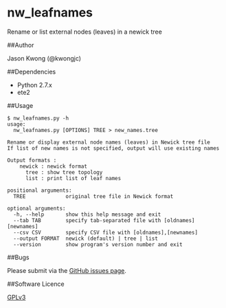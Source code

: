 # nw_leafnames
Rename or list external nodes (leaves) in a newick tree

##Author

Jason Kwong (@kwongjc)

##Dependencies
* Python 2.7.x
* ete2

##Usage

```
$ nw_leafnames.py -h
usage: 
  nw_leafnames.py [OPTIONS] TREE > new_names.tree

Rename or display external node names (leaves) in Newick tree file
If list of new names is not specified, output will use existing names

Output formats :
	newick : newick format
	  tree : show tree topology
	  list : print list of leaf names

positional arguments:
  TREE             original tree file in Newick format

optional arguments:
  -h, --help       show this help message and exit
  --tab TAB        specify tab-separated file with [oldnames] [newnames]
  --csv CSV        specify CSV file with [oldnames],[newnames]
  --output FORMAT  newick (default) | tree | list
  --version        show program's version number and exit
```

##Bugs

Please submit via the [GitHub issues page](https://github.com/kwongj/nw_leafnames/issues).  

##Software Licence

[GPLv3](https://github.com/kwongj/nw_leafnames/blob/master/LICENSE)
